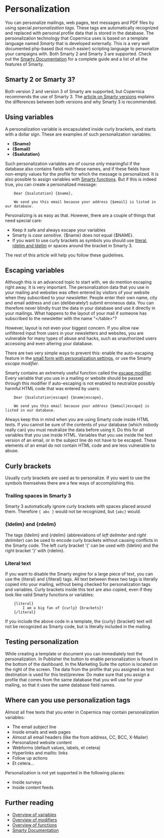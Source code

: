 # Personalization

You can personalize mailings, web pages, text messages and PDF files by using
special *personalization tags*. These tags are automatically recognized and 
replaced with personal profile data that is stored in the database. The
personalization technology that Copernica uses is based on a template language
named *Smarty* that is developed externally. This is a very well documented php-based (but much easier) 
scripting language to personalize your campaigns with. Both Smarty 2 and 
Smarty 3 are supported. Check out the [Smarty Documentation](http://www.smarty.net/docs/en/) 
for a complete guide and a list of all the features of Smarty.

## Smarty 2 or Smarty 3?

Both version 2 and version 3 of Smarty are supported, but Copernica 
recommends the use of Smarty 3. The [article on Smarty versions](./smarty-2-vs-smarty-3.md) 
explains the differences between both versions and why Smarty 3 is recommended.

## Using variables

A personalization variable is encapsulated inside curly brackets, and starts with 
a dollar sign. These are examples of such personalization variables:

* **{$name}**
* **{$email}**
* **{$salutation}**

Such personalization variables are of course only meaningful if the database
also contains fields with these names, and if these fields have non-empty
values for the profile for which the message is personalized. It is also 
possible to assign variables with [Smarty functions](./personalization-functions).
But if this is indeed true, you can create a personalized message:

```text
    Dear {$salutation} {$name},
    
    We send you this email because your address {$email} is listed in our database.
```
    
Personalizing is as easy as that. However, there are a couple of things that 
need special care:

* Keep it safe and always escape your variables
* Smarty is *case sensitive*. {$name} does not equal {$NAME}.
* If you want to use curly brackets as symbols you should use [literal](./personalization-functions-literal), 
[rdelim and ldelim](./personalization-functions-delim) or spaces around the 
bracket in Smarty 3. 

The rest of this article will help you follow these guidelines.

## Escaping variables

Although this is an advanced topic to start with, we do mention escaping right
away. It is very important. The personalization data that you use in your mailing
and websites was often entered by visitors of your website when they subscribed
to your newsletter. People enter their own name, city and email address and can
(deliberately!) submit erroneous data. You can therefore never blindly trust the 
data in your database and use it directly in your mailings. What happens to
the layout of your mail if someone has subscribed to the newsletter with the
name "&lt;/table&gt;"? 

However, layout is not even your biggest concern. If you allow
raw unfiltered input from users in your newsletters and websites, you are 
vulnerable for many types of abuse and hacks, such as unauthorized users 
accessing and even altering your database.

There are two very simple ways to prevent this: enable the auto-escaping 
feature in the [small form with personalization settings](./personalization-settings.md), 
or use the Smarty *escape modifier*.

Smarty contains an extremely useful function called the [escape modifier](./personalization-modifiers#escape). 
Every variable that you use in a mailing or website should be passed
through this modifier if auto-escaping is not enabled to neutralize 
possibly harmful HTML code that was entered by users:

```text
    Dear {$salutation|escape} {$name|escape},
    
    We send you this email because your address {$email|escape} is listed in our database.
```

Always keep this in mind when you are using Smarty code inside HTML texts.
If you cannot be sure of the contents of your database (which nobody 
really can) you must neutralize the data before using it. Do this for all 
variables that you use inside HTML. Variables that you use inside the 
text version of an email, or in the subject line do not have to 
be escaped. These elements of an email do not contain HTML code and are less
vulnerable to abuse.

## Curly brackets

Usually curly brackets are used as to personalize. If you want to use the 
symbols themselves there are a few ways of accomplishing this.

### Trailing spaces in Smarty 3

Smarty 3 automatically ignore curly brackets with spaces placed around them. 
Therefore `{ abc }` would not be recognized, but `{abc}` would.

### {ldelim} and {rdelim}

The tags {ldelim} and {rdelim} (abbreviations of *left delimiter* and *right delimiter*) 
can be used to encode curly brackets without causing conflicts in the Smarty code. 
The left curly bracket '{' can be used with {ldelim} and the right bracket 
'}' with {rdelim}.

### Literal text

If you want to disable the Smarty engine for a large piece of text, you can use
the {literal} and {/literal} tags. All text between these two tags is literally
copied into your mailing, without being checked for personalization tags and
variables. Curly brackets inside this text are also copied, even if they look
like valid Smarty functions or variables:

```text
    {literal}
        I am a big fan of {curly} {brackets}!
    {/literal}
```

If you include the above code in a template, the {curly} {bracket} text will
not be recognized as Smarty code, but is literally included in the mailing.

## Testing personalization

While creating a template or document you can immediately 
test the personalization. In Publisher the button to enable personalization 
is found in the bottom of the dashboard. In the Marketing Suite the option 
is located on the right of the screen. The data from the
profile that you assigned as test destination is used for this test/preview.
Do make sure that you assign a profile that comes from the
same database that you will use for your mailing, so that it uses the
same database field names.

## Where can you use personalization tags

Almost all free texts that you enter in Copernica may contain personalization
variables:

* The email subject line
* Inside emails and web pages
* Almost all email headers (like the from address, CC, BCC, X-Mailer)
* Personalized website content
* Webforms (default values, labels, et cetera)
* Hyperlinks and mailto: links
* Follow up actions
* Et cetera...

Personalization is not yet supported in the following places:

* Inside surveys
* Inside content feeds

## Further reading

* [Overview of variables](./personalization-variables.md)
* [Overview of modifiers](./personalization-modifiers.md)
* [Overview of functions](./personalization-functions.md)
* [Smarty Documentation](http://www.smarty.net/docs/en/) 
